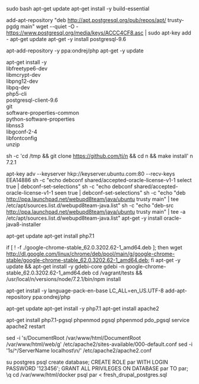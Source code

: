 sudo bash
apt-get update
apt-get install -y build-essential

add-apt-repository "deb http://apt.postgresql.org/pub/repos/apt/ trusty-pgdg main"
wget --quiet -O - https://www.postgresql.org/media/keys/ACCC4CF8.asc | sudo apt-key add -
apt-get update
apt-get -y install postgresql-9.6

apt-add-repository -y ppa:ondrej/php
apt-get -y update

apt-get install -y \
        libfreetype6-dev \
        libmcrypt-dev \
        libpng12-dev \
        libpq-dev \
        php5-cli \
        postgresql-client-9.6 \
        git \
        software-properties-common \
        python-software-properties \
        libnss3 \
        libgconf-2-4 \
        libfontconfig \
        unzip

sh -c 'cd /tmp && git clone https://github.com/tj/n && cd n && make install'
n 7.2.1

apt-key adv --keyserver hkp://keyserver.ubuntu.com:80 --recv-keys EEA14886
 sh -c "echo debconf shared/accepted-oracle-license-v1-1 select true | debconf-set-selections"
sh -c "echo debconf shared/accepted-oracle-license-v1-1 seen true | debconf-set-selections"
sh -c "echo \"deb http://ppa.launchpad.net/webupd8team/java/ubuntu trusty main\" | tee /etc/apt/sources.list.d/webupd8team-java.list"
sh -c "echo \"deb-src http://ppa.launchpad.net/webupd8team/java/ubuntu trusty main\" | tee -a /etc/apt/sources.list.d/webupd8team-java.list"
apt-get -y install oracle-java8-installer

apt-get update
apt-get install php7.1

if [ ! -f ./google-chrome-stable_62.0.3202.62-1_amd64.deb ]; then wget http://dl.google.com/linux/chrome/deb/pool/main/g/google-chrome-stable/google-chrome-stable_62.0.3202.62-1_amd64.deb; fi
apt-get -y update && apt-get install -y gdebi-core
gdebi -n google-chrome-stable_62.0.3202.62-1_amd64.deb
cd /vagrant/tests && /usr/local/n/versions/node/7.2.1/bin/npm install

apt-get install -y language-pack-en-base
LC_ALL=en_US.UTF-8 add-apt-repository ppa:ondrej/php

apt-get update
apt-get install -y php7.1
apt-get install apache2

apt-get install php7.1-pgsql
phpenmod pgsql
phpenmod pdo_pgsql
service apache2 restart

sed -i 's/DocumentRoot \/var\/www\/html/DocumentRoot \/var\/www\/html\/web/g' /etc/apache2/sites-available/000-default.conf
sed -i '1s/^/ServerName localhost\n/' /etc/apache2/apache2.conf

su postgres
psql
create database;
CREATE ROLE par WITH LOGIN PASSWORD '123456';
GRANT ALL PRIVILEGES ON DATABASE par TO par;
\q
cd /var/www/html/docker
psql par < fresh_drupal_postgres.sql




